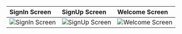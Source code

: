 | SignIn Screen | SignUp Screen  | Welcome Screen  |
|:----------|:----------|:----------|
| ![SignIn Screen](https://raw.githubusercontent.com/9MZa/FireGate/main/thumbnail/Screenshot%202023-11-20%20at%209.37.17%E2%80%AFAM.png)    | ![SignUp Screen](https://raw.githubusercontent.com/9MZa/FireGate/main/thumbnail/Screenshot%202023-11-20%20at%209.37.23%E2%80%AFAM.png)    | ![Welcome Screen](https://raw.githubusercontent.com/9MZa/FireGate/main/thumbnail/Screenshot%202023-11-20%20at%209.38.12%E2%80%AFAM.png)    |

